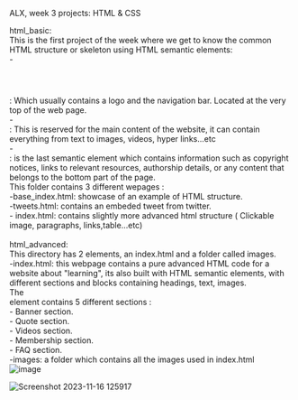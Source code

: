 ALX, week 3 projects: HTML & CSS <br> 

html_basic: <br> 
This is the first project of the week where we get to know the common HTML structure or skeleton using HTML semantic elements:  <br> 
      -<header></header>: Which usually contains a logo and the navigation bar. Located at the very top of the web page. <br> 
      -<main></main>: This is reserved for the main content of the website, it can contain everything from text to images, videos, hyper links...etc <br> 
      -<footer></footer>: is the last semantic element which contains information such as copyright notices, links to relevant resources, authorship details, or any content that belongs to the bottom part of the page. <br> 
This folder contains 3 different wepages :  <br> 
      -base_index.html: showcase of an example of HTML structure. <br> 
      -tweets.html: contains an embeded tweet from twitter. <br> 
      - index.html: contains slightly more advanced html structure ( Clickable image, paragraphs, links,table...etc) <br> 
       <br> 
html_advanced: <br> 
This directory has 2 elements, an index.html and a folder called images. <br> 
      -index.html: this webpage contains a pure advanced HTML code for a website about "learning", its also built with HTML semantic elements, with different sections and blocks containing headings, text, images. <br> 
       The <main></main> element contains 5 different sections :  <br> 
                - Banner section. <br> 
                - Quote section. <br> 
                - Videos section. <br> 
                - Membership section. <br> 
                - FAQ section. <br> 
      -images: a folder which contains all the images used in index.html <br> 
![image](https://github.com/Seemow/alx_html_css/assets/129432903/8001bd70-3515-41c2-b27b-e15a30848078)

![Screenshot 2023-11-16 125917](https://github.com/Seemow/alx_html_css/assets/129432903/baa79fc4-d3d3-4534-a64a-c34d201a2260)
